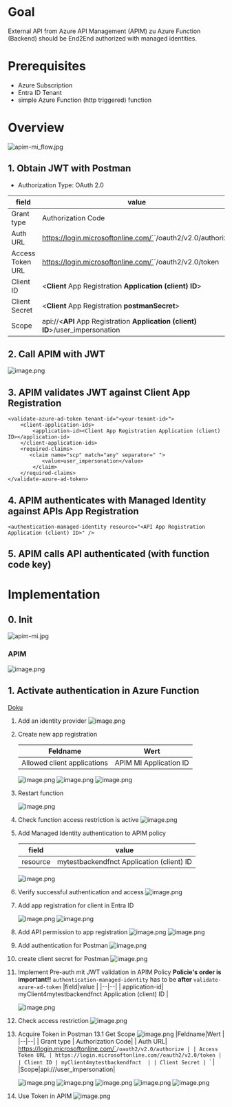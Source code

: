 # Goal
External API from Azure API Management (APIM) zu Azure Function (Backend) should be End2End authorized with managed identities.

# Prerequisites
- Azure Subscription
- Entra ID Tenant
- simple Azure Function (http triggered) function

# Overview
![apim-mi_flow.jpg](/.attachments/apim-mi_flow-03f7916d-417e-4af2-9527-371c03ae7747.jpg)

## 1. Obtain JWT with Postman
- Authorization Type: OAuth 2.0

|field |value  |
|--|--|
| Grant type | Authorization Code|
|  Auth URL| https://login.microsoftonline.com/`<your-tenant-id>`/oauth2/v2.0/authorize |
| Access Token URL | https://login.microsoftonline.com/`<your-tenant-id>`/oauth2/v2.0/token |
| Client ID | <**Client** App Registration **Application (client) ID**> |
| Client Secret | <**Client** App Registration **postmanSecret**> |
|Scope|api://<**API** App Registration **Application (client) ID**>/user_impersonation|

## 2. Call APIM with JWT
![image.png](/.attachments/image-fc2808c4-d81b-4612-801c-2836b7a343e4.png)
## 3. APIM validates JWT against Client App Registration
```
<validate-azure-ad-token tenant-id="<your-tenant-id>">
    <client-application-ids>
        <application-id><Client App Registration Application (client) ID></application-id>
    </client-application-ids>
    <required-claims>
       <claim name="scp" match="any" separator=" ">
           <value>user_impersonation</value>
        </claim>
    </required-claims>
</validate-azure-ad-token>
```

## 4. APIM authenticates with Managed Identity against APIs App Registration
```
<authentication-managed-identity resource="<API App Registration Application (client) ID>" />
```

## 5. APIM calls API authenticated (with function code key)

# Implementation

## 0. Init

![apim-mi.jpg](/.attachments/apim-mi-1489aee5-8d59-4cba-9148-75893261f83f.jpg)
### APIM
![image.png](/.attachments/image-de3450bd-3e67-4076-bbb0-7e84294e75ef.png)

## 1. Activate authentication in Azure Function
[Doku](https://learn.microsoft.com/en-us/azure/app-service/configure-authentication-provider-aad?tabs=workforce-configuration#daemon-client-application-service-to-service-calls)
1. Add an identity provider ![image.png](/.attachments/image-11e9b545-390d-42e7-956b-079fd11d3d14.png)
2. Create new app registration

    |Feldname|Wert  |
    |--|--|
    |Allowed client applications  | APIM MI Application ID |


    ![image.png](/.attachments/image-7b976331-2ce3-4297-8afc-0858d9a97ee9.png)
    ![image.png](/.attachments/image-1d6aa4cf-a0d1-4ffe-a1df-63f44cd32639.png)
    ![image.png](/.attachments/image-66685b6d-3ef3-41ce-8bd4-748851672b20.png)

3. Restart function

    ![image.png](/.attachments/image-c7e74bfb-ae6b-4fba-9a9d-c1c1c5aab904.png)

4. Check function access restriction is active
![image.png](/.attachments/image-f90548f6-fec5-48f6-b97e-60219615d312.png)
5. Add Managed Identity authentication to APIM policy

    |field|value  |
    |--|--|
    | resource  | mytestbackendfnct Application (client) ID |

    ![image.png](/.attachments/image-edf4f6aa-947f-4e5e-868d-6da302fdfea7.png)
6. Verify successful authentication and access
    ![image.png](/.attachments/image-b2901000-59f3-4e61-8884-dc1ff737af6c.png)
7. Add app registration for client in Entra ID
    
    ![image.png](/.attachments/image-dbeb447e-9901-46e7-b032-0bc792337906.png)
    ![image.png](/.attachments/image-8874dde6-a814-4a9a-a4b6-68fd3c2ddb25.png)
8. Add API permission to app registration
    ![image.png](/.attachments/image-bf4335b7-1d0c-4356-b57c-80de2cfa3290.png)
    ![image.png](/.attachments/image-f555b2b3-c353-4727-b35a-1ef20dff9f23.png)
9. Add authentication for Postman
    ![image.png](/.attachments/image-6b9a1a62-80ff-4791-a54a-6fb3919cc61d.png)
10. create client secret for Postman
    ![image.png](/.attachments/image-0fa97898-349f-4e2b-aca5-32aaf54d9ff3.png)
11. Implement Pre-auth mit JWT validation in APIM Policy
    **Policie's order is important!!** `authentication-managed-identity` has to be **after** `validate-azure-ad-token` 
    |field|value  |
    |--|--|
    | application-id| myClient4mytestbackendfnct Application (client) ID |

    ![image.png](/.attachments/image-5cc53ed5-f504-4ad6-a5a6-df35d66fc093.png)
12. Check access restriction
    ![image.png](/.attachments/image-193f033d-35fc-4acf-8438-718a336ca2e2.png)
13. Acquire Token in Postman
    13.1 Get Scope
    ![image.png](/.attachments/image-4ddc75f2-efec-467f-8775-704ea8348ae4.png)
    |Feldname|Wert  |
    |--|--|
    | Grant type | Authorization Code|
    |  Auth URL| https://login.microsoftonline.com/`<your-tenant-id>`/oauth2/v2.0/authorize |
    | Access Token URL | https://login.microsoftonline.com/`<your-tenant-id>`/oauth2/v2.0/token |
    | Client ID | myClient4mytestbackendfnct  |
    | Client Secret | `<your-client-secret-value>` |
    |Scope|api://<mytestbackendfnct-application-id>/user_impersonation|

    ![image.png](/.attachments/image-d590c5f2-150d-4741-80d2-1486af7db99f.png)
    ![image.png](/.attachments/image-2f8147ac-fcc3-4d09-9e16-eff93acf97fd.png)
    ![image.png](/.attachments/image-6a12cb1a-465a-4a1c-af84-4272a191bc0a.png)
    ![image.png](/.attachments/image-6e848eaf-4b2c-4637-9e13-e1b9c2b5c1fa.png)
    ![image.png](/.attachments/image-ff90ab08-5732-4eed-a326-363d9a3f9671.png)

14. Use Token in APIM
    ![image.png](/.attachments/image-8d8f5ba1-21f3-4263-b6f6-65554197fb84.png)

